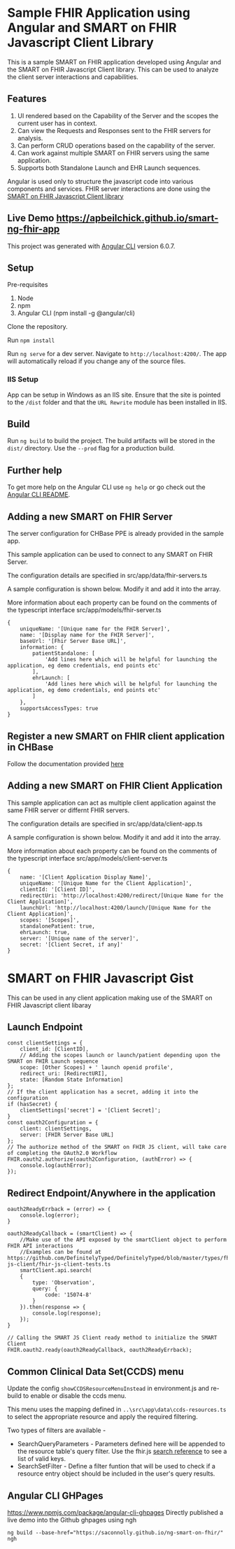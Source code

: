 # Sample FHIR Application using Angular and SMART on FHIR Javascript Client Library

This is a sample SMART on FHIR application developed using Angular and the SMART on FHIR Javascript Client library. This can be used to analyze the client server interactions and capabilities.

## Features
1. UI rendered based on the Capability of the Server and the scopes the current user has in context.
2. Can view the Requests and Responses sent to the FHIR servers for analysis.
3. Can perform CRUD operations based on the capability of the server.
4. Can work against multiple SMART on FHIR servers using the same application.
5. Supports both Standalone Launch and EHR Launch sequences.

Angular is used only to structure the javascript code into various components and services. FHIR server interactions are done using the [SMART on FHIR Javascript Client library](https://github.com/smart-on-fhir/client-js)

## Live Demo https://apbeilchick.github.io/smart-ng-fhir-app

This project was generated with [Angular CLI](https://github.com/angular/angular-cli) version 6.0.7.

## Setup

Pre-requisites
1. Node
2. npm
3. Angular CLI (npm install -g @angular/cli)

Clone the repository.

Run `npm install`

Run `ng serve` for a dev server. Navigate to `http://localhost:4200/`. The app will automatically reload if you change any of the source files.

### IIS Setup

App can be setup in Windows as an IIS site. Ensure that the site is pointed to the `/dist` folder and that the `URL Rewrite` module has been installed in IIS.

## Build

Run `ng build` to build the project. The build artifacts will be stored in the `dist/` directory. Use the `--prod` flag for a production build.

## Further help

To get more help on the Angular CLI use `ng help` or go check out the [Angular CLI README](https://github.com/angular/angular-cli/blob/master/README.md).

## Adding a new SMART on FHIR Server
The server configuration for CHBase PPE is already provided in the sample app.

This sample application can be used to connect to any SMART on FHIR Server. 

The configuration details are specified in src/app/data/fhir-servers.ts

A sample configuration is shown below. Modify it and add it into the array. 

More information about each property can be found on the comments of the typescript interface src/app/models/fhir-server.ts

    {
        uniqueName: '[Unique name for the FHIR Server]',
        name: '[Display name for the FHIR Server]',
        baseUrl: '[Fhir Server Base URL]',
        information: {
            patientStandalone: [
                'Add lines here which will be helpful for launching the application, eg demo credentials, end points etc'
            ],
            ehrLaunch: [
                'Add lines here which will be helpful for launching the application, eg demo credentials, end points etc'
            ]
        },
        supportsAccessTypes: true
    }



## Register a new SMART on FHIR client application in CHBase
Follow the documentation provided [here](
https://developer.chbase.com/FHIR/BuildApplication?viewname=register)

## Adding a new SMART on FHIR Client Application
This sample application can act as multiple client application against the same FHIR server or differnt FHIR servers. 

The configuration details are specified in src/app/data/client-app.ts 

A sample configuration is shown below. Modify it and add it into the array. 

More information about each property can be found on the comments of the typescript interface src/app/models/client-server.ts


    {
        name: '[Client Application Display Name]',
        uniqueName: '[Unique Name for the Client Application]',
        clientId: '[Client ID]',
        redirectUri: 'http://localhost:4200/redirect/[Unique Name for the Client Application]',
        launchUrl: 'http://localhost:4200/launch/[Unique Name for the Client Application]',
        scopes: '[Scopes]',
        standalonePatient: true,
        ehrLaunch: true,
        server: '[Unique name of the server]',
        secret: '[Client Secret, if any]'
    }


# SMART on FHIR Javascript Gist
This can be used in any client application making use of the SMART on FHIR Javascript client libaray

## Launch Endpoint

    const clientSettings = {
        client_id: [ClientID],
        // Adding the scopes launch or launch/patient depending upon the SMART on FHIR Launch sequence
        scope: [Other Scopes] + ' launch openid profile',
        redirect_uri: [RedirectURI],
        state: [Random State Information]
    };
    // If the client application has a secret, adding it into the configuration
    if (hasSecret) {
        clientSettings['secret'] = '[Client Secret]';
    }
    const oauth2Configuration = {
        client: clientSettings,
        server: [FHIR Server Base URL]
    };
    // The authorize method of the SMART on FHIR JS client, will take care of completing the OAuth2.0 Workflow
    FHIR.oauth2.authorize(oauth2Configuration, (authError) => {
        console.log(authError);
    });

## Redirect Endpoint/Anywhere in the application

    oauth2ReadyErrback = (error) => {
        console.log(error);
    }

    oauth2ReadyCallback = (smartClient) => {
        //Make use of the API exposed by the smartClient object to perform FHIR API interactions
        //Examples can be found at https://github.com/DefinitelyTyped/DefinitelyTyped/blob/master/types/fhir-js-client/fhir-js-client-tests.ts
        smartClient.api.search(
        {
            type: 'Observation',
            query: {
                code: '15074-8'
            }
        }).then(response => {
            console.log(response);
        });
    }
    
    // Calling the SMART JS Client ready method to initialize the SMART Client
    FHIR.oauth2.ready(oauth2ReadyCallback, oauth2ReadyErrback);

## Common Clinical Data Set(CCDS) menu

Update the config `showCCDSResourceMenuInstead` in environment.js and re-build to enable or disable the ccds menu.

This menu uses the mapping defined in `..\src\app\data\ccds-resources.ts` to select the appropriate resource and apply the required filtering.

Two types of filters are available - 

* SearchQueryParameters - Parameters defined here will be appended to the resource table's query filter. Use the fhir.js [search reference](https://github.com/FHIR/fhir.js/blob/master/README.md#search) to see a list of valid keys.
* SearchSetFilter - Define a filter funtion that will be used to check if a resource entry object should be included in the user's query results.


## Angular CLI GHPages
https://www.npmjs.com/package/angular-cli-ghpages
Directly published a live demo into the Github ghpages using ngh

    ng build --base-href="https://saconnolly.github.io/ng-smart-on-fhir/"
    ngh
